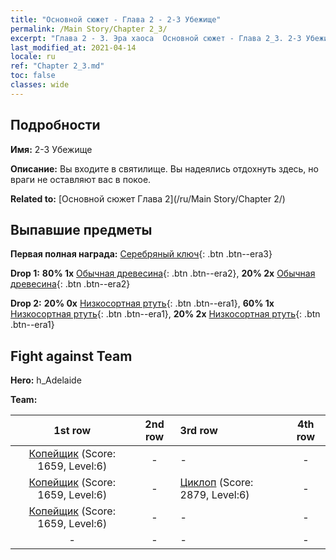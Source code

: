 ```yaml
---
title: "Основной сюжет - Глава 2 - 2-3 Убежище"
permalink: /Main Story/Chapter 2_3/
excerpt: "Глава 2 - 3. Эра хаоса  Основной сюжет - Глава 2_3. 2-3 Убежище"
last_modified_at: 2021-04-14
locale: ru
ref: "Chapter 2_3.md"
toc: false
classes: wide
---
```


## Подробности

 **Имя:** 2-3 Убежище

 **Описание:** Вы входите в святилище. Вы надеялись отдохнуть здесь, но враги не оставляют вас в покое.

 **Related to:** [Основной сюжет Глава 2](/ru/Main Story/Chapter 2/)

## Выпавшие предметы

 **Первая полная награда:** [Серебряный ключ](/ru/Items/con_693/){: .btn .btn--era3}

 **Drop 1:** **80% 1x** [Обычная древесина](/ru/Items/mat_7/){: .btn .btn--era2}, **20% 2x** [Обычная древесина](/ru/Items/mat_7/){: .btn .btn--era2}

 **Drop 2:** **20% 0x** [Низкосортная ртуть](/ru/Items/mat_2/){: .btn .btn--era1}, **60% 1x** [Низкосортная ртуть](/ru/Items/mat_2/){: .btn .btn--era1}, **20% 2x** [Низкосортная ртуть](/ru/Items/mat_2/){: .btn .btn--era1}


## Fight against Team
 **Hero:** h_Adelaide

 **Team:**


  | 1st row | 2nd row | 3rd row | 4th row |
  |:----:|:----:|:----|:----:|
  | [Копейщик](/ru/units/Pikeman/) (Score: 1659, Level:6)  | - | - | - |
  | [Копейщик](/ru/units/Pikeman/) (Score: 1659, Level:6)  | - | [Циклоп](/ru/units/Cyclops/) (Score: 2879, Level:6)  | - |
  | [Копейщик](/ru/units/Pikeman/) (Score: 1659, Level:6)  | - | - | - |
  | - | - | - | - |


